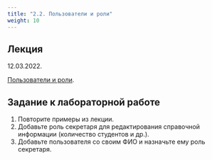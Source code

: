 ```yaml
---
title: "2.2. Пользователи и роли"
weight: 10
---
```


## Лекция

12.03.2022.

<a target="_blank" rel="noopener noreferrer" href="../slides/userole.html">Пользователи и роли</a>.

## Задание к лабораторной работе

1. Повторите примеры из лекции.
2. Добавьте роль секретаря для редактирования справочной информации (количество студентов и др.).
3. Добавьте пользователя со своим ФИО и назначьте ему роль секретаря.
